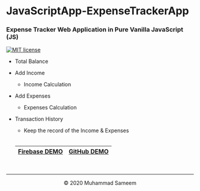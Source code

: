 # JavaScriptApp-ExpenseTrackerApp
### Expense Tracker Web Application in Pure Vanilla JavaScript (JS)

[![MIT license](https://img.shields.io/badge/License-MIT-blue.svg)](https://lbesson.mit-license.org/)

  - Total Balance
  - Add Income
    - Income Calculation
  - Add Expenses
    - Expenses Calculation
  - Transaction History
    - Keep the record of the Income & Expenses
    
    <br>
    
    | [Firebase DEMO](https://js-expensetracker.web.app) | [GitHub DEMO](https://sameem420.github.io/JS-ExpenseTrackerApp/) |
    | :-------------: |:-------------:|
 
    <br>
    
----    
    
    
<p align="center">&copy; 2020 Muhammad Sameem</p>
